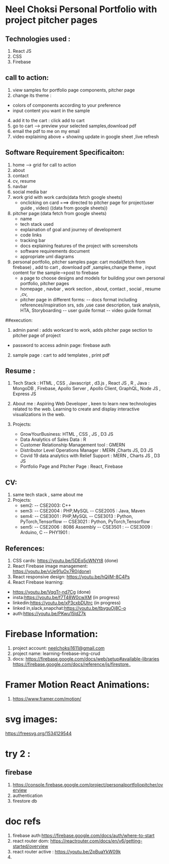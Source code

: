 # Neel Choksi Personal Portfolio with project pitcher pages

## Technologies used :
1. React JS
2. CSS
3. Firebase

## call to action: 
1. view samples for portfolio page components, pitcher page
2. change its theme :
- colors of components according to your preference
- input content you want in the sample
4. add it to the cart : click add to cart
5. go to cart --> preview your selected samples,download pdf
6. email the pdf to me on my email 
7. video explaining above + showing update in google sheet ,live refresh 
## Software Requirement Specificaiton: 
1. home --> grid for call to action 
2. about
3. contact
4. cv, resume
5. navbar
6. social media bar
7. work grid with work cards(data fetch google sheets)
   - onclicking on card ===> directed to pitcher page for project(user guide , video) ((data from google sheets))
8. pitcher page:(data fetch from google sheets) 
	- name 
	- tech stack used 
	- explaination of goal and journey of development
	- code links
	- tracking bar 
	- docs explaining features of the project with screenshots
	- software requirements document 
	- appropriate uml diagrams
9. personal portfolio, pitcher samples page: cart modal(fetch from firebase) , add to cart , download pdf ,samples,change theme , input content for the sample-->post to firebase
   - a page to choose designs and models for building your own personal portfolio, pitcher pages
   - homepage , navbar , work section , about, contact , social , resume ,cv, 
   - pitcher page in different forms: 
     -- docs format including references/inspiration srs, sds ,use case description, task analysis, HTA, Storyboarding
     -- user guide format
     -- video guide format	
     
     
##execution:
1. admin panel : adds workcard to work, adds pitcher page section to pitcher page of project
  - password to access admin page: firebase auth 
2. sample page : cart to add templates , print pdf 


     
## Resume : 
1. Tech Stack : HTML , CSS , Javascript , d3.js , React JS , R , Java 
	      : MongoDB , Firebase, Apollo Server , Apollo Client, GraphQL, Node JS , Express JS
2. About me : Aspiring Web Developer , keen to learn new technologies related to the web. Learning to create and display interactive visualizations in the web.

3. Projects: 
	- GrowYourBusiness: HTML , CSS , JS , D3 JS
	- Data Analytics of Sales Data : R
	- Customer Relationship Management tool : GMERN
	- Distributor Level Operations Manager : MERN ,Charts JS, D3 JS
	- Covid 19 data analytics with Relief Support : MERN , Charts JS , D3 JS
	- Portfolio Page and Pitcher Page : React, Firebase

## CV: 
1. same tech stack , same about me
2. Projects: 
	- sem2: 
		-- CSE2003: C++
	- sem3: 
		-- CSE2004 : PHP,MySQL
		-- CSE2005 : Java, Maven
	- sem4: 
		-- CSE3001 : PHP,MySQL
		-- CSE3013 : Python, PyTorch,Tensorflow
		-- CSE3021 : Python, PyTorch,Tensorflow
	- sem5: 
		-- CSE2006 : 8086 Assembly
		-- CSE3501 : 
		-- CSE3009 : Arduino, C
		-- PHY1901 : 


## References: 
1. CSS cards:
	https://youtu.be/5DEq5cWNYt8 (done)
2. React Firebase image management: 
	https://youtu.be/vUe91uOx7R0(done)
3. React responsive design: 
	 https://youtu.be/hQjlM-8C4Ps 
4. React Firebase learning:
- https://youtu.be/VqgTr-nd7Cg (done) 
- insta:https://youtu.be/f7T48W0cwXM (in progress)
- linkedin:https://youtu.be/xP3cxbDUtrc (in progress)
- linked in,slack,snapchat:https://youtu.be/tbvguOj8C-o
- auth:https://youtu.be/PKwu15ldZ7k 
	


# Firebase Information:
1. project account: neelchoksi1611@gmail.com
2. project name: learning-firebase-img-crud
3. docs:
https://firebase.google.com/docs/web/setup#available-libraries 
https://firebase.google.com/docs/reference/js/firestore_

# Framer Motion React Animations:
1. https://www.framer.com/motion/
# svg images: 
https://freesvg.org/1534129544 




# try 2 : 

## firebase 
1. https://console.firebase.google.com/project/personalportfoliopitcher/overview 
2. authentication 
3. firestore db

# doc refs
1. firebase auth:https://firebase.google.com/docs/auth/where-to-start 
2. react router dom: https://reactrouter.com/docs/en/v6/getting-started/overview 
3. react router active : https://youtu.be/ZpBuaYkW09k 
4. 





